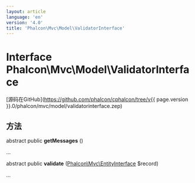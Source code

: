 ```yaml
---
layout: article
language: 'en'
version: '4.0'
title: 'Phalcon\Mvc\Model\ValidatorInterface'
---
```

# Interface **Phalcon\Mvc\Model\ValidatorInterface**

[源码在GitHub](https://github.com/phalcon/cphalcon/tree/v{{ page.version }}.0/phalcon/mvc/model/validatorinterface.zep)

## 方法

abstract public **getMessages** ()

...

abstract public **validate** ([Phalcon\Mvc\EntityInterface](Phalcon_Mvc_EntityInterface) $record)

...